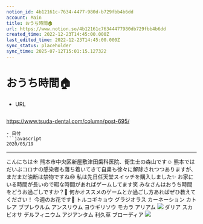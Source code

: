 ```yaml
---
notion_id: 4b12161c-7634-4477-980d-b729fbb4b6dd
account: Main
title: おうち時間🏠
url: https://www.notion.so/4b12161c76344477980db729fbb4b6dd
created_time: 2022-12-23T14:45:00.000Z
last_edited_time: 2022-12-23T14:45:00.000Z
sync_status: placeholder
sync_time: 2025-07-12T15:01:15.127322
---
```

# おうち時間🏠

- URL
  ```javascript
https://www.tsuda-dental.com/column/post-695/
  ```
- 日付
  ```javascript
2020/05/19
  ```
---
こんにちは☀️
熊本市中央区新屋敷津田歯科医院、衛生士の森山です☺️
熊本ではだいぶコロナの感染者も落ち着いてきて自粛も徐々に解除されつつありますが、まだまだ油断は禁物ですね😢
私は先日任天堂スイッチを購入しました✨
お家にいる時間が長いので暇な時間があればゲームしてます笑
みなさんはおうち時間をどうお過ごしですか？🤔
何かオススメのゲームとか過ごし方あればぜひ教えてください！
今週のお花です🌺
トルコギキョウ
グラジオラス
カーネーション
カトレア
ブプレウルム
アンスリウム
ヨウギリソウ
モカラ
アリアム
![](https://www.tsuda-dental.com/column/_data/contribute/images/695_1_18.jpeg)
ダリア
スカビオサ
デルフィニウム
アジアンタム
利久草
ブローディア
![](https://www.tsuda-dental.com/column/_data/contribute/images/695_1_19.jpeg)